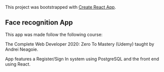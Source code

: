 This project was bootstrapped with [Create React App](https://github.com/facebook/create-react-app).

## Face recognition App

This app was made follow the following course:

The Complete Web Developer 2020: Zero To Mastery (Udemy) taught by Andrei Neagoie.

App features a Register/Sign In system using PostgreSQL and the front end using React.
